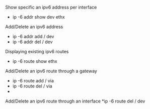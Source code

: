 
Show specific an ipv6 address per interface
* ip -6 addr show dev ethx

Add/Delete an ipv6 address
* ip -6 addr add <ipv6address>/<prefixlength> dev <interface> 
* ip -6 addr del <ipv6address>/<prefixlength> dev <interface>

Displaying existing ipv6 routes
* ip -6 route show ethx

Add/Delete an ipv6 route through a gateway
* ip -6 route add <ipv6network>/<prefixlength> via <ipv6address>
* ip -6 route del <ipv6network>/<prefixlength> via <ipv6address>
* 
Add/Delete an ipv6 route through an interface
*ip -6 route del <ipv6network>/<prefixlength> dev <device>
